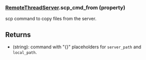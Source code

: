 ### [RemoteThreadServer](RemoteThreadServer.md).scp_cmd_from (property)




scp command to copy files from the server.

Returns
----------
* (string): command with "{}" placeholders for `server_path` and `local_path`.

